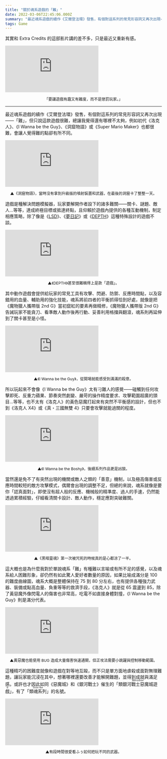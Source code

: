 ```yaml
---
title: "關於魂系遊戲的「難」"
date: 2022-03-06T22:45:06.000Z
summary: "最近魂系遊戲的續作《艾爾登法環》發售，有個對這系列的常見形容詞又再次出現――「難」，但只說這款遊戲很難，總讓我覺得還有哪裡不太夠，例如初代《洛克人》、《I Wanna be the Guy》、《Dead Cells》也都很難，會覺得難的點卻有所不同。"
tags: Game
---
```


其實和 Extra Credits 的這部影片講的差不多，只是最近又重新有感。

<iframe src="https://www.youtube.com/embed/ea6UuRTjkKs?start=125" title="YouTube video player" frameborder="0" allow="accelerometer; autoplay; clipboard-write; encrypted-media; gyroscope; picture-in-picture" allowfullscreen></iframe>

<p style="text-align:center; font-size: .875em; padding-top: 0;">「要讓遊戲有趣又有難度，而不是懲罰玩家。」</p>

---

最近魂系遊戲的續作《艾爾登法環》發售，有個對這系列的常見形容詞又再次出現――「難」，但只說這款遊戲很難，總讓我覺得還有哪裡不太夠，例如初代《洛克人》、《I Wanna be the Guy》、《洞窟物語》或《Super Mario Maker》也都很難，會讓人覺得難的點卻有所不同。

<iframe src="https://www.youtube.com/embed/tDHUoHPYrTc?start=3304" title="RTA in Japan Online - 洞窟物語" frameborder="0" allow="accelerometer; autoplay; clipboard-write; encrypted-media; gyroscope; picture-in-picture" allowfullscreen></iframe>

<p style="text-align:center; font-size: .875em; padding-top: 0;">▲《洞窟物語》，當時沒有拿到升級版的噴射裝置和武器，在最後的洞窟卡了整整一天。</p>

遊戲是種解決問題模擬器，玩家要解開作者設下的諸多難關――關卡、謎題、敵人…等等，達成終極目標或抵達終點，且仰賴於遊戲內提供的各種互動機制，制定相應策略，除了像是《[LSD](https://w.atwiki.jp/gcmatome/pages/2553.html)》、《[夢日記](https://w.atwiki.jp/gcmatome/pages/7661.html)》或《[DEPTH](https://w.atwiki.jp/gcmatome/pages/2559.html)》這種特殊設計的遊戲不談。

<iframe src="https://www.youtube.com/embed/SglpbHAi3H8?start=74" title="PS DEPTH" frameborder="0" allow="accelerometer; autoplay; clipboard-write; encrypted-media; gyroscope; picture-in-picture" allowfullscreen></iframe>

<p style="text-align:center; font-size: .875em; padding-top: 0;">▲《DEPTH》甚至很難稱得上是款「遊戲」。</p>

其中動作遊戲會提供給玩家的常見工具有攻擊、閃避、防禦、反應時間點，以及容錯用的血量、輔助用的強化技能，魂系將前四者的平衡抓得恰到好處，就像是把《魔物獵人攜帶版 2nd G》當初竄紅的要素再做精修，《魔物獵人攜帶版 2nd G》告誡玩家不能貪刀、看準敵人動作後再行動、妥善利用格擋與翻滾，魂系則再延伸到了關卡甚至是小怪。

<iframe src="https://www.youtube.com/embed/ljyiJgSmyfw" title="I wanna be the guy TAS" frameborder="0" allow="accelerometer; autoplay; clipboard-write; encrypted-media; gyroscope; picture-in-picture" allowfullscreen></iframe>

<p style="text-align:center; font-size: .875em; padding-top: 0;">▲《I Wanna be the Guy》，從開場就能感受到滿滿的殺意。</p>

所以玩起來不會像《I Wanna be the Guy》太有刁難人的感覺――碰觸到任何攻擊即死、反重力蘋果、節奏突然劇變、嚴苛的操作精度要求、攻擊範圍超廣的頭目…等等，也不太有《洛克人》的黃色惡魔打起來有突然不平衡感的設計，但也不到《洛克人 X4》或《真・三國無雙 4》只要會攻擊就能過關的程度。

<iframe src="https://www.youtube.com/embed/_8faZP8ukRU?start=30" title="I wanna be the boshy TAS" frameborder="0" allow="accelerometer; autoplay; clipboard-write; encrypted-media; gyroscope; picture-in-picture" allowfullscreen></iframe>

<p style="text-align:center; font-size: .875em; padding-top: 0;">▲《I Wanna be the Boshy》，後續系列作品更是凶狠。</p>

當然還是免不了有突然出現的機關或敵人之類的「善意」機制，以及極高傷害或反應時間較短的敵方攻擊模式，偶爾會出現的調整不足，但總的來說，魂系就像是要你「認真面對」，即使沒有超人般的反應、機械般的精準度、過人的手速，仍然能透過累積經驗，仔細看清關卡設計、敵人動作，穩定應對突破難關。

<iframe src="https://www.youtube.com/embed/YsA9Jd4FvkQ?start=268" title="ダークソウルの初見殺しすぎる罠 5選" frameborder="0" allow="accelerometer; autoplay; clipboard-write; encrypted-media; gyroscope; picture-in-picture" allowfullscreen></iframe>

<p style="text-align:center; font-size: .875em; padding-top: 0;">▲《黑暗靈魂》第一次被咒死的時候真的是心都涼了一半。</p>

這大概也是為什麼我對於單說魂系「難」有種難以言喻或有所不足的感覺，以及魂系給人困難形象，卻仍然有如此驚人愛好者數量的原因，如果比喻成滿分是 100 的難度曲線圖，魂系大概是整體保持在 75 到 80 分左右，也有提供各種強力武器、裝備或點高血量、負重等等的救濟手段，《洛克人》就是從 65 震盪到 85，除了黃惡魔外像閃電人的傷害也非常高，吃電不如直接身體對撞，《I Wanna be the Guy》則是滿分代表。

<iframe src="https://www.youtube.com/embed/RUEJpK8F-y0?start=147" title="Rockman Yello Devil" frameborder="0" allow="accelerometer; autoplay; clipboard-write; encrypted-media; gyroscope; picture-in-picture" allowfullscreen></iframe>

<p style="text-align:center; font-size: .875em; padding-top: 0;">▲黃惡魔也能使用 BUG 造成大量傷害快速通關，但正攻法需要小跳躍與控制移動範圍。</p>

這種精巧的困難度就像和遊戲在對等地互毆，而不只是單方面地虐殺或面對無理難題，讓玩家能沉浸在其中，想著哪裡還要改善才能解開難題，並得到成就與滿足感。或許也才因此如同《惡魔城》和《銀河戰士》催生的「<ruby>類銀河戰士惡魔城遊戲<rp>(</rp><rt>Metroidvania</rt><rp>)</rp></ruby>」，有了「<ruby>類魂系列<rp>(</rp><rt>Souls-like</rt><rp>)</rp></ruby>」的名號。

<iframe src="https://www.youtube.com/embed/O7NleYBsilU?start=1800" title="全ボス撃破するなら『黒竜の大剣』で業火滅却！！" frameborder="0" allow="accelerometer; autoplay; clipboard-write; encrypted-media; gyroscope; picture-in-picture" allowfullscreen></iframe>

<p style="text-align:center; font-size: .875em; padding-top: 0;">▲有段時間很愛看ふぅ如何把玩不同的武器。</p>
